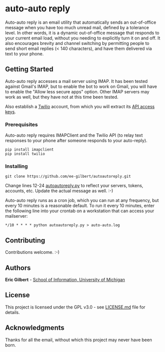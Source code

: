 # auto-auto reply
Auto-auto reply is an email utility that automatically sends an out-of-office message when you have too much unread mail, defined by a tolerance level. In other words, it is a dynamic out-of-office message that responds to your current email load, without you needing to explicitly turn it on and off. It also encourages brevity and channel switching by permitting people to send short email replies (< 140 characters), and have them delivered via text to your phone.

## Getting Started

Auto-auto reply accesses a mail server using IMAP. It has been tested against 
Gmail's IMAP, but to enable the bot to work on Gmail, you will have to enable
the "Allow less secure apps" option. Other IMAP servers may work as
well, but they have not at this time been tested.

Also establish a [Twilio](https://twilio.com) account, from which you will extract its [API access keys](https://www.twilio.com/console).

### Prerequisites

Auto-auto reply requires IMAPClient and the Twilio API (to relay text
responses to your phone after someone responds to your auto-reply). 

```
pip install imapclient
pip install twilio
```

### Installing

``git clone https://github.com/ee-gilbert/autoautoreply.git``

Change lines 12-24 [autoautoreply.py](https://github.com/ee-gilbert/autoautoreply/blob/master/autoautoreply.py) to reflect your servers, tokens, accounts, etc. Update the actual message as well. :-)

Auto-auto reply runs as a cron job, which you can run at any frequency,
but every 10 minutes is a reasonable default. To run it every 10
minutes, enter the following line into your crontab on a workstation that can
access your mailserver:

``*/10 * * * * python autoautoreply.py > auto-auto.log``

## Contributing

Contributions welcome. :-)

## Authors

**Eric Gilbert** - [School of Information, University of Michigan](http://eegilbert.org)

## License

This project is licensed under the GPL v3.0 - see [LICENSE.md](LICENSE.md) file for details.

## Acknowledgments

Thanks for all the email, without which this project may never have been
born.
